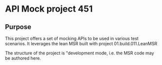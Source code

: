 # API Mock project 451

## Purpose

This project offers a set of mocking APIs to be used in various test scenarios. It leverages the lean MSR built with project 01.build.011.LeanMSR

The structure of the project is "development mode, i.e. the MSR code may be authored here.